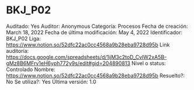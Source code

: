 # BKJ_P02

Auditado: Yes
Auditor: Anonymous
Categoría: Procesos
Fecha de creación: March 18, 2022
Fecha de última modificación: May 4, 2022
Identificador: BKJ_P02
Liga: https://www.notion.so/52dfc22ac0cc4568a9b28eba9728d95b 
Link auditoría: https://docs.google.com/spreadsheets/d/1ijM3c2toD_CvIW2xA5B-gMz8B6MFrv1eH6yph772y9s/edit#gid=204890813
Nivel o status: Controlado
Nombre: https://www.notion.so/52dfc22ac0cc4568a9b28eba9728d95b 
Resuelto?: No
Se utiliza?: Yes
Última versión: 1.0